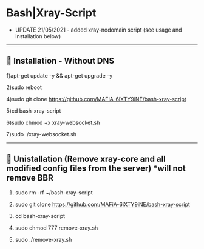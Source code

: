 # Bash|Xray-Script

* UPDATE 21/05/2021 - added xray-nodomain script (see usage and installation below)





------------------------------------------
## :book: Installation - Without DNS

1)apt-get update -y && apt-get upgrade -y

2)sudo reboot 

4)sudo git clone https://github.com/MAFiA-6iXTY9iNE/bash-xray-script

5)cd bash-xray-script

6)sudo chmod +x xray-websocket.sh

7)sudo ./xray-websocket.sh

------------------------------------------



## :book: Unistallation (Remove xray-core and all modified config files from the server) *will not remove BBR

1) sudo rm  -rf  ~/bash-xray-script

2) sudo git clone https://github.com/MAFiA-6iXTY9iNE/bash-xray-script

3) cd bash-xray-script

4) sudo chmod 777 remove-xray.sh

5) sudo ./remove-xray.sh



